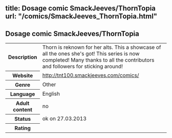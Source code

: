title: Dosage comic SmackJeeves/ThornTopia
url: "/comics/SmackJeeves_ThornTopia.html"
---
Dosage comic SmackJeeves/ThornTopia
-----------------------------------------

<table class="comicinfo">
<tr>
<th>Description</th><td>Thorn is reknown for her alts. This a showcase of all the ones she's got! This series is now completed! Many thanks to all the contributors and followers for sticking around!</td>
</tr>
<tr>
<th>Website</th><td><a href="http://tnt100.smackjeeves.com/comics/">http://tnt100.smackjeeves.com/comics/</a></td>
</tr>
<tr>
<th>Genre</th><td>Other</td>
</tr>
<tr>
<th>Language</th><td>English</td>
</tr>
<tr>
<th>Adult content</th><td>no</td>
</tr>
<tr>
<th>Status</th><td>ok on 27.03.2013</td>
</tr>
<tr>
<th>Rating</th><td><div class="g-plusone" data-size="standard" data-annotation="bubble"
 data-href="http://tnt100.smackjeeves.com/comics/"></div></td>
</tr>
</table>
<script type="text/javascript">
  (function() {
    var po = document.createElement('script'); po.type = 'text/javascript'; po.async = true;
    po.src = 'https://apis.google.com/js/plusone.js';
    var s = document.getElementsByTagName('script')[0]; s.parentNode.insertBefore(po, s);
  })();
</script>
